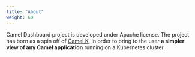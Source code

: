 ```yaml
---
title: "About"
weight: 60
---
```


Camel Dashboard project is developed under Apache license. The project has born as a spin off of [Camel K](https://camel.apache.org/camel-k/), in order to bring to the user **a simpler view of any Camel application** running on a Kubernetes cluster.